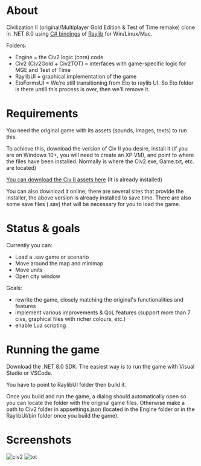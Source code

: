 # About

Civilization II (original/Multiplayer Gold Edition & Test of Time remake) clone in .NET 8.0 using [C# bindings](https://github.com/MrScautHD/Raylib-CSharp) of [Raylib](https://www.raylib.com/) for Win/Linux/Mac.

Folders:
- Engine = the Civ2 logic (core) code
- Civ2 (Civ2Gold + Civ2TOT) = interfaces with game-specific logic for MGE and Test of Time
- RaylibUI = graphical implementation of the game
- EtoFormsUI = We're still transitioning from Eto to raylib UI. So Eto folder is there untill this process is over, then we'll remove it.

# Requirements

You need the original game with its assets (sounds, images, texts) to run this.

To achieve this, download the version of Civ II you desire, install it (if you are on Windows 10+, you will need to create an XP VM), and point to where the files have been installed. Normally is where the Civ2.exe, Game.txt, etc. are located)

[You can download the Civ II assets here](https://1drv.ms/u/s!Ary9ImGwIZdvsaFkzokff72aofn6QA?e=GM0fkZ) (It is already installed)

You can also download it online; there are several sites that provide the installer, the above version is already installed to save time. There are also some save files (.sav) that will be necessary for you to load the game.


# Status & goals

Currently you can:
- Load a .sav game or scenario
- Move around the map and minimap
- Move units
- Open city window

Goals:
- rewrite the game, closely matching the original's functionalities and features
- implement various improvements & QoL features (support more than 7 civs, graphical files with richer colours, etc.)
- enable Lua scripting

# Running the game

Download the .NET 8.0 SDK. The easiest way is to run the game with Visual Studio or VSCode.
 
You have to point to RaylibUI folder then build it.

Once you build and run the game, a dialog should automatically open so you can locate the folder with the original game files. Otherwise make a path to Civ2 folder in appsettings.json (located in the Engine folder or in the RaylibUI/bin folder once you build the game).

# Screenshots

![civ2](https://github.com/user-attachments/assets/48372674-e978-431c-a9ef-2927c0b5e203)
![tot](https://github.com/user-attachments/assets/0e776c19-be01-4bdc-868b-13e31424bd7f)



